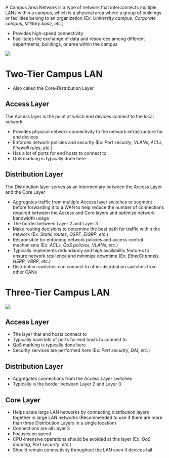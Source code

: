 A Campus Area Network is a type of network that interconnects multiple LANs within a campus, which is a physical area where a group of buildings or facilities belong to an organization (Ex: *University campus*, *Corporate campus*, *Military base*, *etc.*)

* Provides high-speed connectivity
* Facilitates the exchange of data and resources among different departments, buildings, or area within the campus

![](https://github.com/JonmarCorpuz/SecondBrain/blob/main/Assets/Whitespace.png)

# Two-Tier Campus LAN

* Also called the Core-Distribution Layer

## Access Layer 

The Access layer is the point at which end devices connect to the local network

* Provides physical network connectivity to the network infrastructure for end devices
* Enforces network policies and security (Ex: *Port security*, *VLANs*, *ACLs*, *Firewall rules*, *etc.*)
* Has a lot of ports for end hosts to connect to
* QoS marking is typically done here

## Distribution Layer

The Distribution layer serves as an intermediary between the Access Layer and the Core Layer

* Aggregates traffic from multiple Access layer switches or segment before forwarding it to a WAN to help reduce the number of connections required between the Access and Core layers and optimize network bandwidth usage
* The border between Layer 2 and Layer 3
* Make routing decisions to determine the best path for traffic within the network (Ex: *Static routes*, *OSPF*, *EIGRP*, *etc.*)
* Responsible for enforcing network policies and access control mechanisms (Ex: *ACLs*, *QoS policies*, *VLANs*, *etc.*)
* Typically implements redundancy and high availability features to ensure network resilience and minimize downtime (Ex: *EtherChannels*, *HSRP*, *VRRP*, *etc.*)
* Distribution switches can connect to other distribution switches from other CANs

# Three-Tier Campus LAN

![](https://github.com/JonmarCorpuz/SecondBrain/blob/main/Assets/03fig03.jpg)

## Access Layer

* The layer that end hosts connect to
* Typically have lots of ports for end hosts to connect to
* QoS marking is typically done here
* Security services are performed here (Ex: *Port security*, *DAI*, *etc.*)

## Distribution Layer

* Aggregates connections from the Access Layer switches
* Typically is the border between Layer 2 and Layer 3

## Core Layer

* Helps scale large LAN networks by connecting distribution layers together in large LAN networks (Recommended to use if there are more than three Distribution Layers in a single location)
* Connections are all Layer 3
* Focuses on speed
* CPU-intensive operations should be avoided at this layer (Ex: *QoS marking*, *Port security*, *etc.*)
* Should remain connectivity throughout the LAN even if devices fail
